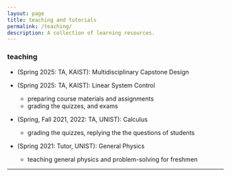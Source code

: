 ```yaml
---
layout: page
title: teaching and tutorials
permalink: /teaching/
description: A collection of learning resources.
---
```



### teaching

* (Spring 2025: TA, KAIST): Multidisciplinary Capstone Design

* (Spring 2025: TA, KAIST): Linear System Control
    * preparing course materials and assignments
    * grading the quizzes, and exams

* (Spring, Fall 2021, 2022: TA, UNIST): Calculus
    * grading the quizzes, replying the the questions of students

* (Spring 2021: Tutor, UNIST): General Physics
    * teaching general physics and problem-solving for freshmen

---

<!-- ### tutorials

The following presentations are based some of the research papers I covered in various reading groups.

* Kinematic Planning for Mobile Manipulators using Optimal Control ([slides](/assets/documents/talks/kinematic-planning-for-mobile-manipulators.pdf))
    * Efficient kinematic planning for mobile manipulators with non-holonomic constraints using optimal control, Giftthaler _et al._ (2017)

* Maximum-a-Posteriori Policy Optimization ([slides](/assets/documents/talks/map-policy-optimization.pdf))
    * MAP Policy Optimization, Abdolmaleki _et al._ (2018)
    * V-MPO: On-Policy MAP Policy Optimization For Discrete and Continuous Control, Song _et al._ (2019)

* Meta-Learning with Implicit Gradients ([slides](/assets/documents/talks/meta-learning-with-implicit-gradients.pdf))
    * Meta-Learning with Implicit Gradients, Rajeswaran _et al._ (2019)

* Hierarchical Reinforcement Learning ([slides](/assets/documents/talks/hierarchical_rl.pdf))
    * FeUdal Networks for Hierarchical Reinforcement Learning, Vezhnevets _et al._ (2017)
    * Data-Efficient Hierarchical Reinforcement Learning, Nachum _et al._ (2018)
    * Meta Learning Shared Hierarchies, Frans _et al._ (2017)


As a part of the [Robotics Club](https://students.iitk.ac.in/roboclub/) at IIT Kanpur, I gave these presentations to share knowledge about robotics with the campus community:

* (Summer 2018): Introduction to Robot Operating System ([slides](/assets/documents/talks/Intro_to_ROS.pdf), [tutorial](/assets/documents/talks/Tutorial-ROS.pdf), [post](/blog/2017/ros-tips/))
* (Fall 2016): Sensors and Actuators ([slides](/assets/documents/talks/sensors-and-actuators.pdf))
* (Fall 2016): Introduction to Robotics ([slides](/assets/documents/talks/intro-to-robotics.pdf)) -->
